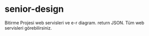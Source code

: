 # senior-design
Bitirme Projesi web servisleri ve e-r diagram. return JSON.
Tüm web servisleri görebilirsiniz.
